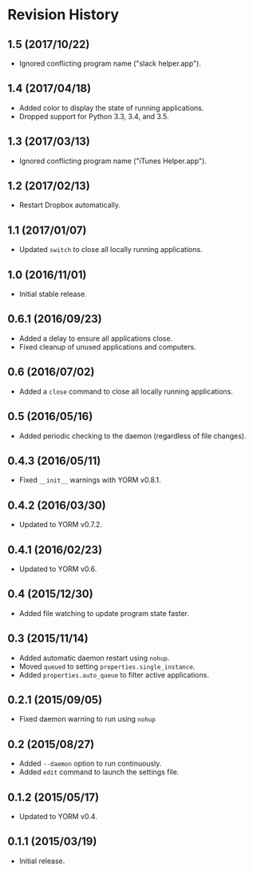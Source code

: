 # Revision History

## 1.5 (2017/10/22)

- Ignored conflicting program name ("slack helper.app").

## 1.4 (2017/04/18)

- Added color to display the state of running applications.
- Dropped support for Python 3.3, 3.4, and 3.5.

## 1.3 (2017/03/13)

- Ignored conflicting program name ("iTunes Helper.app").

## 1.2 (2017/02/13)

- Restart Dropbox automatically.

## 1.1 (2017/01/07)

- Updated `switch` to close all locally running applications.

## 1.0 (2016/11/01)

- Initial stable release.

## 0.6.1 (2016/09/23)

- Added a delay to ensure all applications close.
- Fixed cleanup of unused applications and computers.

## 0.6 (2016/07/02)

- Added a `close` command to close all locally running applications.

## 0.5 (2016/05/16)

- Added periodic checking to the daemon (regardless of file changes).

## 0.4.3 (2016/05/11)

- Fixed `__init__` warnings with YORM v0.8.1.

## 0.4.2 (2016/03/30)

- Updated to YORM v0.7.2.

## 0.4.1 (2016/02/23)

- Updated to YORM v0.6.

## 0.4 (2015/12/30)

- Added file watching to update program state faster.

## 0.3 (2015/11/14)

- Added automatic daemon restart using `nohup`.
- Moved `queued` to setting `properties.single_instance`.
- Added `properties.auto_queue` to filter active applications.

## 0.2.1 (2015/09/05)

- Fixed daemon warning to run using `nohup`

## 0.2 (2015/08/27)

- Added `--daemon` option to run continuously.
- Added `edit` command to launch the settings file.

## 0.1.2 (2015/05/17)

- Updated to YORM v0.4.

## 0.1.1 (2015/03/19)

 - Initial release.
